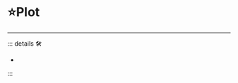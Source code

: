 # ⭐<labor>Plot</labor>

---

<!-- =================================================== -->
<!-- =================================================== -->
<!-- =================================================== -->
<!-- =================================================== -->
<!-- =================================================== -->
::: details 🛠

-

:::
